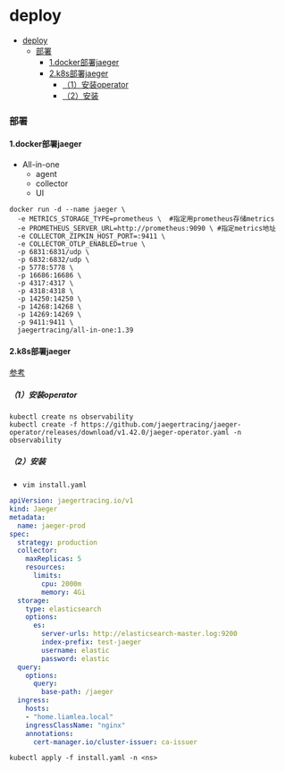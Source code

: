 # deploy

<!-- @import "[TOC]" {cmd="toc" depthFrom=1 depthTo=6 orderedList=false} -->
<!-- code_chunk_output -->

- [deploy](#deploy)
    - [部署](#部署)
      - [1.docker部署jaeger](#1docker部署jaeger)
      - [2.k8s部署jaeger](#2k8s部署jaeger)
        - [（1）安装operator](#1安装operator)
        - [（2）安装](#2安装)

<!-- /code_chunk_output -->

### 部署

#### 1.docker部署jaeger

* All-in-one
  * agent
  * collector
  * UI
```shell
docker run -d --name jaeger \
  -e METRICS_STORAGE_TYPE=prometheus \  #指定用prometheus存储metrics
  -e PROMETHEUS_SERVER_URL=http://prometheus:9090 \ #指定metrics地址
  -e COLLECTOR_ZIPKIN_HOST_PORT=:9411 \
  -e COLLECTOR_OTLP_ENABLED=true \
  -p 6831:6831/udp \
  -p 6832:6832/udp \
  -p 5778:5778 \
  -p 16686:16686 \
  -p 4317:4317 \
  -p 4318:4318 \
  -p 14250:14250 \
  -p 14268:14268 \
  -p 14269:14269 \
  -p 9411:9411 \
  jaegertracing/all-in-one:1.39
```

#### 2.k8s部署jaeger
[参考](https://www.jaegertracing.io/docs/1.42/operator/)

##### （1）安装operator
```shell
kubectl create ns observability
kubectl create -f https://github.com/jaegertracing/jaeger-operator/releases/download/v1.42.0/jaeger-operator.yaml -n observability
```

##### （2）安装
* `vim install.yaml`
```yaml
apiVersion: jaegertracing.io/v1
kind: Jaeger
metadata:
  name: jaeger-prod
spec:
  strategy: production
  collector:
    maxReplicas: 5
    resources:
      limits:
        cpu: 2000m
        memory: 4Gi
  storage:
    type: elasticsearch
    options:
      es:
        server-urls: http://elasticsearch-master.log:9200
        index-prefix: test-jaeger
        username: elastic
        password: elastic
  query:
    options:
      query:
        base-path: /jaeger
  ingress:
    hosts:
    - "home.liamlea.local"
    ingressClassName: "nginx"
    annotations:
      cert-manager.io/cluster-issuer: ca-issuer
```
```shell
kubectl apply -f install.yaml -n <ns>
```
